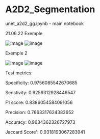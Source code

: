 # A2D2_Segmentation
unet_a2d2_gg.ipynb -  main notebook 

21.06.22
Exemple

![image](https://user-images.githubusercontent.com/92503603/175517447-875b58f5-01af-4b0b-9fc0-e5c1bf0a3139.png)
![image](https://user-images.githubusercontent.com/92503603/175517546-70963706-599e-4fee-bf66-cf5932179408.png)

Exemple 2

![image](https://user-images.githubusercontent.com/92503603/175519618-e1262cd1-caa0-40c1-9c59-c0ca6e30a7f3.png)
![image](https://user-images.githubusercontent.com/92503603/175519659-8488f2c7-7f12-4c3d-ba72-e6bbc9978324.png)


Test metrics:

Specificity: 0.9756085542670685

Senstivity: 0.9259312928446547

F1 score: 0.8386054584091056

Precision: 0.7663317624383652

Accuracy: 0.9634362326727973

Jaccard Score': 0.9318193067283941
